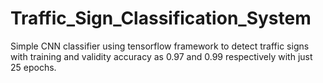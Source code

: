 # Traffic_Sign_Classification_System
Simple CNN classifier using tensorflow framework to detect traffic signs with training and validity accuracy as 0.97 and 0.99 respectively with just 25 epochs.  
